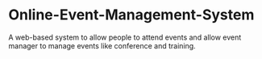 # Online-Event-Management-System
A web-based system to allow people to attend events and allow event manager to manage events like conference and training.
